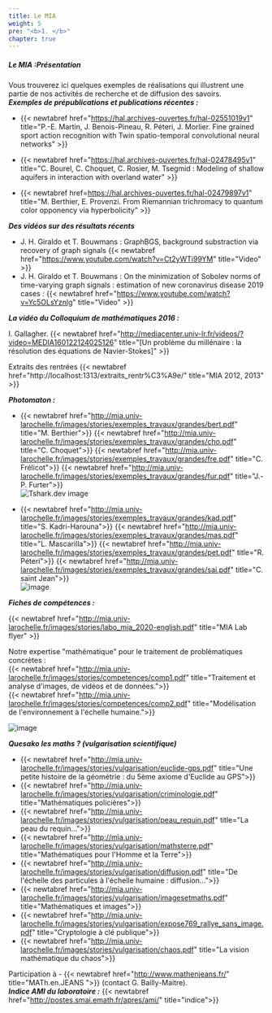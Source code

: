 ```yaml
---
title: Le MIA
weight: 5
pre: "<b>1. </b>"
chapter: true
---
```

##### Le MIA :Présentation
Vous trouverez ici quelques exemples de réalisations qui illustrent une partie de nos activités de recherche et de diffusion des savoirs.  
***Exemples de prépublications et publications récentes :***

- {{< newtabref  href="https://hal.archives-ouvertes.fr/hal-02551019v1" title="P.-E. Martin, J. Benois-Pineau, R. Péteri, J. Morlier. Fine grained sport action recognition with Twin spatio-temporal convolutional neural networks" >}}

- {{< newtabref  href="https://hal.archives-ouvertes.fr/hal-02478495v1" title="C. Bourel, C. Choquet, C. Rosier, M. Tsegmid : Modeling of shallow aquifers in interaction with overland water" >}}  

- {{< newtabref  href=https://hal.archives-ouvertes.fr/hal-02479897v1" title="M. Berthier, E. Provenzi. From Riemannian trichromacy to quantum color opponency via hyperbolicity" >}}

***Des vidéos sur des résultats récents***  
 - J. H. Giraldo et T. Bouwmans : GraphBGS, background substraction via recovery of graph signals {{< newtabref  href="https://www.youtube.com/watch?v=Ct2yWTi99YM" title="Video" >}}  
- J. H. Giraldo et T. Bouwmans : On the minimization of Sobolev norms of time-varying graph signals : estimation of new coronavirus disease 2019 cases : {{< newtabref  href="https://www.youtube.com/watch?v=Yc5OLsYznlg" title="Video" >}}

***La vidéo du Colloquium de mathématiques 2016 :***

I. Gallagher. {{< newtabref  href="http://mediacenter.univ-lr.fr/videos/?video=MEDIA160122124025126" title="[Un problème du millénaire : la résolution des équations de Navier-Stokes]" >}}  

Extraits des rentrées {{< newtabref  href="http://localhost:1313/extraits_rentr%C3%A9e/" title="MIA 2012, 2013" >}}

***Photomaton :***
- {{< newtabref  href="http://mia.univ-larochelle.fr/images/stories/exemples_travaux/grandes/bert.pdf" title="M. Berthier">}}
{{< newtabref  href="http://mia.univ-larochelle.fr/images/stories/exemples_travaux/grandes/cho.pdf" title="C. Choquet">}}
{{< newtabref  href="http://mia.univ-larochelle.fr/images/stories/exemples_travaux/grandes/fre.pdf" title="C. Frélicot">}}
{{< newtabref  href="http://mia.univ-larochelle.fr/images/stories/exemples_travaux/grandes/fur.pdf" title="J.-P. Furter">}}  
![Tshark.dev image](/images/Photomaton.PNG?width=20pc )

- {{< newtabref  href="http://mia.univ-larochelle.fr/images/stories/exemples_travaux/grandes/kad.pdf" title="S. Kadri-Harouna">}}
{{< newtabref  href="http://mia.univ-larochelle.fr/images/stories/exemples_travaux/grandes/mas.pdf" title="L. Mascarilla">}}
{{< newtabref  href="http://mia.univ-larochelle.fr/images/stories/exemples_travaux/grandes/pet.pdf" title="R. Péteri">}}
{{< newtabref  href="http://mia.univ-larochelle.fr/images/stories/exemples_travaux/grandes/sai.pdf" title="C. saint Jean">}}  
![image](/images/Photomaton1.png?width=20pc )

***Fiches de compétences :***

{{< newtabref  href="http://mia.univ-larochelle.fr/images/stories/labo_mia_2020-english.pdf" title="MIA Lab flyer" >}}  

Notre expertise "mathématique" pour le traitement de problématiques concrètes :   
{{< newtabref  href="http://mia.univ-larochelle.fr/images/stories/competences/comp1.pdf" title="Traitement et analyse d'images, de vidéos et de données.">}}  
{{< newtabref  href="http://mia.univ-larochelle.fr/images/stories/competences/comp2.pdf" title="Modélisation de l'environnement à l'échelle humaine.">}}  

![image](/images/Photomaton2.PNG?width=20pc )

***Quesako les maths ? (vulgarisation scientifique)***
- {{< newtabref  href="http://mia.univ-larochelle.fr/images/stories/vulgarisation/euclide-gps.pdf" title="Une petite histoire de la géométrie : du 5ème axiome d'Euclide au GPS">}}    
- {{< newtabref  href="http://mia.univ-larochelle.fr/images/stories/vulgarisation/criminologie.pdf" title="Mathématiques policières">}}  
- {{< newtabref  href="http://mia.univ-larochelle.fr/images/stories/vulgarisation/peau_requin.pdf" title="La peau du requin...">}}  
- {{< newtabref  href="http://mia.univ-larochelle.fr/images/stories/vulgarisation/mathsterre.pdf" title="Mathématiques pour l'Homme et la Terre">}}    
- {{< newtabref  href="http://mia.univ-larochelle.fr/images/stories/vulgarisation/diffusion.pdf" title="De l'échelle des particules à l'échelle humaine : diffusion...">}}  
- {{< newtabref  href="http://mia.univ-larochelle.fr/images/stories/vulgarisation/imagesetmaths.pdf" title="Mathématiques et images">}}
- {{< newtabref  href="http://mia.univ-larochelle.fr/images/stories/vulgarisation/expose769_rallye_sans_image.pdf" title="Cryptologie à clé publique">}}
- {{< newtabref  href="http://mia.univ-larochelle.fr/images/stories/vulgarisation/chaos.pdf" title="La vision mathématique du chaos">}}  

Participation à - {{< newtabref  href="http://www.mathenjeans.fr/" title="MATh.en.JEANS ">}} (contact G. Bailly-Maitre).  
***Indice AMI du laboratoire :*** {{< newtabref  href="http://postes.smai.emath.fr/apres/ami/" title="indice">}}  
